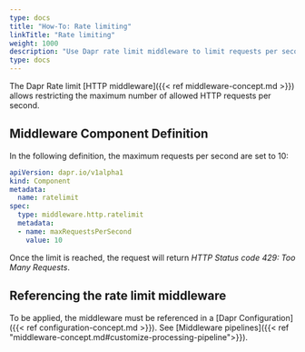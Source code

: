 ```yaml
---
type: docs
title: "How-To: Rate limiting"
linkTitle: "Rate limiting"
weight: 1000
description: "Use Dapr rate limit middleware to limit requests per second"
type: docs
---
```


The Dapr Rate limit [HTTP middleware]({{< ref middleware-concept.md >}}) allows restricting the maximum number of allowed HTTP requests per second. 

## Middleware Component Definition

In the following definition, the maximum requests per second are set to 10:
```yaml
apiVersion: dapr.io/v1alpha1
kind: Component
metadata:
  name: ratelimit
spec:
  type: middleware.http.ratelimit
  metadata:
  - name: maxRequestsPerSecond
    value: 10
```
Once the limit is reached, the request will return *HTTP Status code 429: Too Many Requests*. 

## Referencing the rate limit middleware

To be applied, the middleware must be referenced in a [Dapr Configuration]({{< ref configuration-concept.md >}}). See [Middleware pipelines]({{< ref "middleware-concept.md#customize-processing-pipeline">}}).